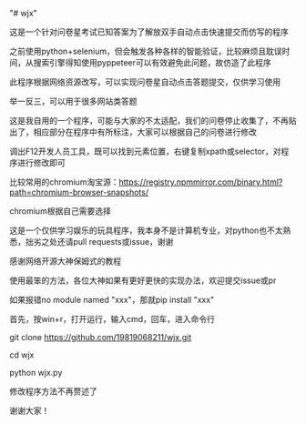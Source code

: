 "# wjx" 

这是一个针对问卷星考试已知答案为了解放双手自动点击快速提交而仿写的程序

之前使用python+selenium，但会触发各种各样的智能验证，比较麻烦且耽误时间，从搜索引擎得知使用pyppeteer可以有效避免此问题，故仿造了此程序

此程序根据网络资源改写，可以实现问卷星自动点击答题提交，仅供学习使用

举一反三，可以用于很多网站类答题

这是我自用的一个程序，可能与大家的不太适配，我们的问卷停止收集了，不再贴出了，相应部分在程序中有所标注，大家可以根据自己的问卷进行修改

调出F12开发人员工具，既可以找到元素位置，右键复制xpath或selector，对程序进行修改即可

比较常用的chromium淘宝源：https://registry.npmmirror.com/binary.html?path=chromium-browser-snapshots/

chromium根据自己需要选择

这是一个仅供学习娱乐的玩具程序，我本身不是计算机专业，对python也不太熟悉，拙劣之处还请pull requests或issue，谢谢

感谢网络开源大神保姆式的教程

使用最笨的方法，各位大神如果有更好更快的实现办法，欢迎提交issue或pr

如果报错no module named "xxx"，那就pip install "xxx"

首先，按win+r，打开运行，输入cmd，回车，进入命令行

git clone https://github.com/19819068211/wjx.git

cd wjx

python wjx.py

修改程序方法不再赘述了

谢谢大家！
